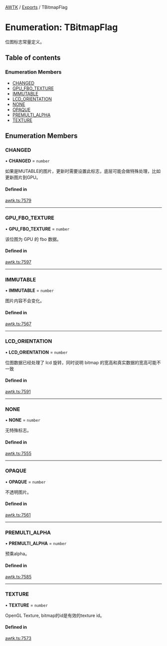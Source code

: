 [AWTK](../README.md) / [Exports](../modules.md) / TBitmapFlag

# Enumeration: TBitmapFlag

位图标志常量定义。

## Table of contents

### Enumeration Members

- [CHANGED](TBitmapFlag.md#changed)
- [GPU\_FBO\_TEXTURE](TBitmapFlag.md#gpu_fbo_texture)
- [IMMUTABLE](TBitmapFlag.md#immutable)
- [LCD\_ORIENTATION](TBitmapFlag.md#lcd_orientation)
- [NONE](TBitmapFlag.md#none)
- [OPAQUE](TBitmapFlag.md#opaque)
- [PREMULTI\_ALPHA](TBitmapFlag.md#premulti_alpha)
- [TEXTURE](TBitmapFlag.md#texture)

## Enumeration Members

### CHANGED

• **CHANGED** = `number`

如果是MUTABLE的图片，更新时需要设置此标志，底层可能会做特殊处理，比如更新图片到GPU。

#### Defined in

[awtk.ts:7579](https://github.com/zlgopen/awtk-binding/blob/527f1f8/tools/code_gen/js/output/awtk.ts#L7579)

___

### GPU\_FBO\_TEXTURE

• **GPU\_FBO\_TEXTURE** = `number`

该位图为 GPU 的 fbo 数据。

#### Defined in

[awtk.ts:7597](https://github.com/zlgopen/awtk-binding/blob/527f1f8/tools/code_gen/js/output/awtk.ts#L7597)

___

### IMMUTABLE

• **IMMUTABLE** = `number`

图片内容不会变化。

#### Defined in

[awtk.ts:7567](https://github.com/zlgopen/awtk-binding/blob/527f1f8/tools/code_gen/js/output/awtk.ts#L7567)

___

### LCD\_ORIENTATION

• **LCD\_ORIENTATION** = `number`

位图数据已经处理了 lcd 旋转，同时说明 bitmap 的宽高和真实数据的宽高可能不一致

#### Defined in

[awtk.ts:7591](https://github.com/zlgopen/awtk-binding/blob/527f1f8/tools/code_gen/js/output/awtk.ts#L7591)

___

### NONE

• **NONE** = `number`

无特殊标志。

#### Defined in

[awtk.ts:7555](https://github.com/zlgopen/awtk-binding/blob/527f1f8/tools/code_gen/js/output/awtk.ts#L7555)

___

### OPAQUE

• **OPAQUE** = `number`

不透明图片。

#### Defined in

[awtk.ts:7561](https://github.com/zlgopen/awtk-binding/blob/527f1f8/tools/code_gen/js/output/awtk.ts#L7561)

___

### PREMULTI\_ALPHA

• **PREMULTI\_ALPHA** = `number`

预乘alpha。

#### Defined in

[awtk.ts:7585](https://github.com/zlgopen/awtk-binding/blob/527f1f8/tools/code_gen/js/output/awtk.ts#L7585)

___

### TEXTURE

• **TEXTURE** = `number`

OpenGL Texture, bitmap的id是有效的texture id。

#### Defined in

[awtk.ts:7573](https://github.com/zlgopen/awtk-binding/blob/527f1f8/tools/code_gen/js/output/awtk.ts#L7573)
